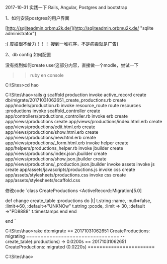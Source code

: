 2017-10-31 实践一下 Rails, Angular, Postgres and bootstrap

1、如何安装postgres的用户界面

[http://sqliteadmin.orbmu2k.de/](http://sqliteadmin.orbmu2k.de/ "sqlite administrator")

:{ 度娘很不给力！！！ 搜到一堆程序，不是病毒就是广告}

2、db config 如何配置

没有找到如何create user这部分内容，直接做一个modle，尝试一下

>> ruby en console

C:\Sites>cd hao

C:\Sites\hao>rails g scaffold production
      invoke  active_record
      create    db/migrate/20171031062651_create_productions.rb
      create    app/models/production.rb
      invoke  resource_route
       route    resources :productions
      invoke  scaffold_controller
      create    app/controllers/productions_controller.rb
      invoke    erb
      create      app/views/productions
      create      app/views/productions/index.html.erb
      create      app/views/productions/edit.html.erb
      create      app/views/productions/show.html.erb
      create      app/views/productions/new.html.erb
      create      app/views/productions/_form.html.erb
      invoke    helper
      create      app/helpers/productions_helper.rb
      invoke    jbuilder
      create      app/views/productions/index.json.jbuilder
      create      app/views/productions/show.json.jbuilder
      create      app/views/productions/_production.json.jbuilder
      invoke  assets
      invoke    js
      create      app/assets/javascripts/productions.js
      invoke    css
      create      app/assets/stylesheets/productions.css
      invoke  css
      create    app/assets/stylesheets/scaffold.css

修改code
    `class CreateProductions <ActiveRecord::Migration[5.0]

  def change
    create_table :productions do |t|
	  t.string :name, :null=>false, :limit=>60, :default=>"UNKNOw"
	  t.string :pcode, :limit => 30, :default =>"PD8888"
      t.timestamps
    end
  end


end
`

C:\Sites\hao>rake db:migrate
== 20171031062651 CreateProductions: migrating ================================
-- create_table(:productions)
   -> 0.0200s
== 20171031062651 CreateProductions: migrated (0.0220s) =======================


C:\Sites\hao>